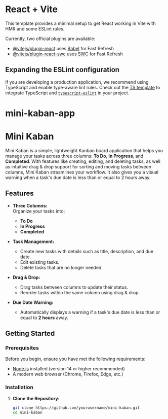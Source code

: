 # React + Vite

This template provides a minimal setup to get React working in Vite with HMR and some ESLint rules.

Currently, two official plugins are available:

- [@vitejs/plugin-react](https://github.com/vitejs/vite-plugin-react/blob/main/packages/plugin-react/README.md) uses [Babel](https://babeljs.io/) for Fast Refresh
- [@vitejs/plugin-react-swc](https://github.com/vitejs/vite-plugin-react-swc) uses [SWC](https://swc.rs/) for Fast Refresh

## Expanding the ESLint configuration

If you are developing a production application, we recommend using TypeScript and enable type-aware lint rules. Check out the [TS template](https://github.com/vitejs/vite/tree/main/packages/create-vite/template-react-ts) to integrate TypeScript and [`typescript-eslint`](https://typescript-eslint.io) in your project.
# mini-kaban-app

# Mini Kaban

Mini Kaban is a simple, lightweight Kanban board application that helps you manage your tasks across three columns: **To Do**, **In Progress**, and **Completed**. With features like creating, editing, and deleting tasks, as well as intuitive drag & drop support for sorting and moving tasks between columns, Mini Kaban streamlines your workflow. It also gives you a visual warning when a task's due date is less than or equal to 2 hours away.

## Features

- **Three Columns:**  
  Organize your tasks into:
  - **To Do**
  - **In Progress**
  - **Completed**

- **Task Management:**  
  - Create new tasks with details such as title, description, and due date.
  - Edit existing tasks.
  - Delete tasks that are no longer needed.

- **Drag & Drop:**  
  - Drag tasks between columns to update their status.
  - Reorder tasks within the same column using drag & drop.

- **Due Date Warning:**  
  - Automatically displays a warning if a task's due date is less than or equal to **2 hours** away.

## Getting Started

### Prerequisites

Before you begin, ensure you have met the following requirements:
- [Node.js](https://nodejs.org/) installed (version 14 or higher recommended)
- A modern web browser (Chrome, Firefox, Edge, etc.)

### Installation

1. **Clone the Repository:**

   ```bash
   git clone https://github.com/yourusername/mini-kaban.git
   cd mini-kaban

